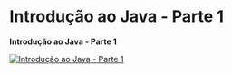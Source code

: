 # Introdução ao Java - Parte 1

**Introdução ao Java - Parte 1**

[![Introdução ao Java - Parte 1](https://img.youtube.com/vi/TH55HZ5Mk3E/0.jpg)](https://www.youtube.com/shorts/TH55HZ5Mk3E)
